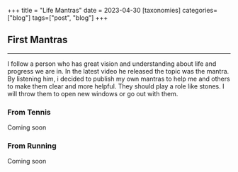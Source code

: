 +++
title = "Life Mantras"
date = 2023-04-30
[taxonomies]
categories=["blog"]
tags=["post", "blog"]
+++

## First Mantras
---
I follow a person who has great vision and understanding about life and progress we are in. In the latest video he released the topic was the mantra. By listening him, i decided to publish my own mantras to help me and others to make them clear and more helpful. They should play a role like stones. I will throw them to open new windows or go out with them.

### From Tennis
Coming soon

### From Running
Coming soon
